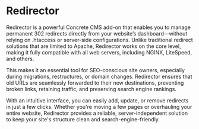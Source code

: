 # Redirector 

Redirector is a powerful Concrete CMS add-on that enables you to manage permanent 302 redirects directly from your website’s dashboard—without relying on .htaccess or server-side configurations. Unlike traditional redirect solutions that are limited to Apache, Redirector works on the core level, making it fully compatible with all web servers, including NGINX, LiteSpeed, and others.

This makes it an essential tool for SEO-conscious site owners, especially during migrations, restructures, or domain changes. Redirector ensures that old URLs are seamlessly forwarded to their new destinations, preventing broken links, retaining traffic, and preserving search engine rankings.

With an intuitive interface, you can easily add, update, or remove redirects in just a few clicks. Whether you're moving a few pages or overhauling your entire website, Redirector provides a reliable, server-independent solution to keep your site's structure clean and search-engine-friendly.